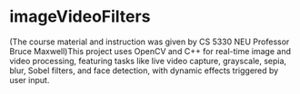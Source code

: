 # imageVideoFilters
(The course material and instruction was given by CS 5330 NEU Professor Bruce Maxwell)This project uses OpenCV and C++ for real-time image and video processing, featuring tasks like live video capture, grayscale, sepia, blur, Sobel filters, and face detection, with dynamic effects triggered by user input.
